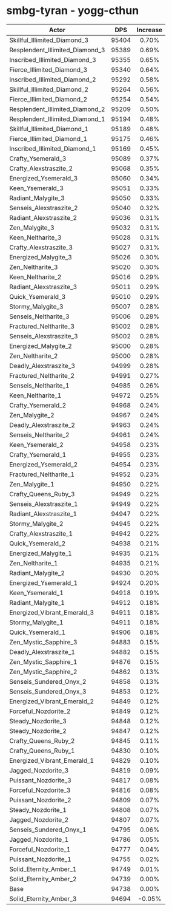# smbg-tyran - yogg-cthun
| Actor | DPS | Increase |
|---|:---:|:---:|
|Skillful_Illimited_Diamond_3|95404|0.70%|
|Resplendent_Illimited_Diamond_3|95389|0.69%|
|Inscribed_Illimited_Diamond_3|95355|0.65%|
|Fierce_Illimited_Diamond_3|95340|0.64%|
|Inscribed_Illimited_Diamond_2|95292|0.58%|
|Skillful_Illimited_Diamond_2|95264|0.56%|
|Fierce_Illimited_Diamond_2|95254|0.54%|
|Resplendent_Illimited_Diamond_2|95209|0.50%|
|Resplendent_Illimited_Diamond_1|95194|0.48%|
|Skillful_Illimited_Diamond_1|95189|0.48%|
|Fierce_Illimited_Diamond_1|95175|0.46%|
|Inscribed_Illimited_Diamond_1|95169|0.45%|
|Crafty_Ysemerald_3|95089|0.37%|
|Crafty_Alexstraszite_2|95068|0.35%|
|Energized_Ysemerald_3|95060|0.34%|
|Keen_Ysemerald_3|95051|0.33%|
|Radiant_Malygite_3|95050|0.33%|
|Senseis_Alexstraszite_2|95040|0.32%|
|Radiant_Alexstraszite_2|95036|0.31%|
|Zen_Malygite_3|95032|0.31%|
|Keen_Neltharite_3|95028|0.31%|
|Crafty_Alexstraszite_3|95027|0.31%|
|Energized_Malygite_3|95026|0.30%|
|Zen_Neltharite_3|95020|0.30%|
|Keen_Neltharite_2|95016|0.29%|
|Radiant_Alexstraszite_3|95011|0.29%|
|Quick_Ysemerald_3|95010|0.29%|
|Stormy_Malygite_3|95007|0.28%|
|Senseis_Neltharite_3|95006|0.28%|
|Fractured_Neltharite_3|95002|0.28%|
|Senseis_Alexstraszite_3|95002|0.28%|
|Energized_Malygite_2|95000|0.28%|
|Zen_Neltharite_2|95000|0.28%|
|Deadly_Alexstraszite_3|94999|0.28%|
|Fractured_Neltharite_2|94991|0.27%|
|Senseis_Neltharite_1|94985|0.26%|
|Keen_Neltharite_1|94972|0.25%|
|Crafty_Ysemerald_2|94968|0.24%|
|Zen_Malygite_2|94967|0.24%|
|Deadly_Alexstraszite_2|94963|0.24%|
|Senseis_Neltharite_2|94961|0.24%|
|Keen_Ysemerald_2|94958|0.23%|
|Crafty_Ysemerald_1|94955|0.23%|
|Energized_Ysemerald_2|94954|0.23%|
|Fractured_Neltharite_1|94952|0.23%|
|Zen_Malygite_1|94950|0.22%|
|Crafty_Queens_Ruby_3|94949|0.22%|
|Senseis_Alexstraszite_1|94949|0.22%|
|Radiant_Alexstraszite_1|94947|0.22%|
|Stormy_Malygite_2|94945|0.22%|
|Crafty_Alexstraszite_1|94942|0.22%|
|Quick_Ysemerald_2|94938|0.21%|
|Energized_Malygite_1|94935|0.21%|
|Zen_Neltharite_1|94935|0.21%|
|Radiant_Malygite_2|94930|0.20%|
|Energized_Ysemerald_1|94924|0.20%|
|Keen_Ysemerald_1|94918|0.19%|
|Radiant_Malygite_1|94912|0.18%|
|Energized_Vibrant_Emerald_3|94911|0.18%|
|Stormy_Malygite_1|94911|0.18%|
|Quick_Ysemerald_1|94906|0.18%|
|Zen_Mystic_Sapphire_3|94883|0.15%|
|Deadly_Alexstraszite_1|94882|0.15%|
|Zen_Mystic_Sapphire_1|94876|0.15%|
|Zen_Mystic_Sapphire_2|94862|0.13%|
|Senseis_Sundered_Onyx_2|94858|0.13%|
|Senseis_Sundered_Onyx_3|94853|0.12%|
|Energized_Vibrant_Emerald_2|94849|0.12%|
|Forceful_Nozdorite_2|94849|0.12%|
|Steady_Nozdorite_3|94848|0.12%|
|Steady_Nozdorite_2|94847|0.12%|
|Crafty_Queens_Ruby_2|94845|0.11%|
|Crafty_Queens_Ruby_1|94830|0.10%|
|Energized_Vibrant_Emerald_1|94829|0.10%|
|Jagged_Nozdorite_3|94819|0.09%|
|Puissant_Nozdorite_3|94817|0.08%|
|Forceful_Nozdorite_3|94816|0.08%|
|Puissant_Nozdorite_2|94809|0.07%|
|Steady_Nozdorite_1|94808|0.07%|
|Jagged_Nozdorite_2|94807|0.07%|
|Senseis_Sundered_Onyx_1|94795|0.06%|
|Jagged_Nozdorite_1|94786|0.05%|
|Forceful_Nozdorite_1|94777|0.04%|
|Puissant_Nozdorite_1|94755|0.02%|
|Solid_Eternity_Amber_1|94749|0.01%|
|Solid_Eternity_Amber_2|94739|0.00%|
|Base|94738|0.00%|
|Solid_Eternity_Amber_3|94694|-0.05%|
